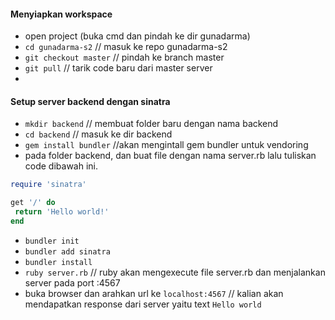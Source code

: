 #### Menyiapkan workspace

* open project (buka cmd dan pindah ke dir gunadarma)
* `cd gunadarma-s2` // masuk ke repo gunadarma-s2
* `git checkout master` // pindah ke branch master
* `git pull` // tarik code baru dari master server
*

#### Setup server backend dengan sinatra

* `mkdir backend` // membuat folder baru dengan nama backend
* `cd backend` // masuk ke dir backend
* `gem install bundler` //akan mengintall gem bundler untuk vendoring
* pada folder backend, dan buat file dengan nama server.rb lalu tuliskan code dibawah ini.

```ruby
require 'sinatra'

get '/' do
 return 'Hello world!'
end
```

* `bundler init`
* `bundler add sinatra`
* `bundler install` 
* `ruby server.rb` // ruby akan mengexecute file server.rb dan menjalankan server pada port :4567
* buka browser dan arahkan url ke `localhost:4567` // kalian akan mendapatkan response dari server yaitu text `Hello world`
